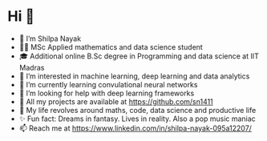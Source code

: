 # Hi 🙂
- 👋 I’m Shilpa Nayak
- 👩‍🎓 MSc Applied mathematics and data science student
- 🎓 Additional online B.Sc degree in Programming and data science at IIT Madras
- 👀 I’m interested in machine learning, deep learning and data analytics
- 🌱 I’m currently learning convulational neural networks
- 🤝 I’m looking for help with deep learning frameworks 
- 📝 All my projects are available at https://github.com/sn1411
- 💞 My life revolves around maths, code, data science and productive life
- ✨ Fun fact: Dreams in fantasy. Lives in reality. Also a pop music maniac
- 📫 Reach me at https://www.linkedin.com/in/shilpa-nayak-095a12207/

<!---
sn1411/sn1411 is a ✨ special ✨ repository because its `README.md` (this file) appears on your GitHub profile.
You can click the Preview link to take a look at your changes.
--->
